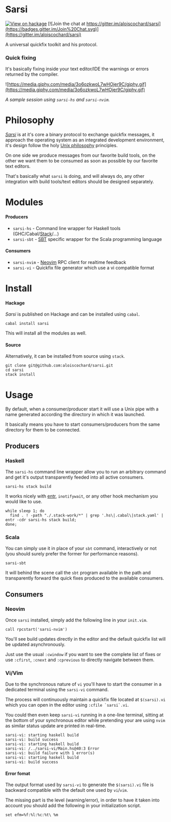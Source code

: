Sarsi
=====

[![View on hackage](https://img.shields.io/hackage/v/sarsi.svg)](http://hackage.haskell.org/package/sarsi)
[![Join the chat at https://gitter.im/aloiscochard/sarsi](https://badges.gitter.im/Join%20Chat.svg)](https://gitter.im/aloiscochard/sarsi)

A universal quickfix toolkit and his protocol.

### Quick fixing

It's basically fixing inside your text editor/IDE the warnings or errors returned by the compiler.

![https://media.giphy.com/media/3o6ozkwoL7wHOjer9C/giphy.gif](https://media.giphy.com/media/3o6ozkwoL7wHOjer9C/giphy.gif)

*A sample session using `sarsi-hs` and `sarsi-nvim`.*

# Philosophy

*[Sarsi](https://en.wiktionary.org/wiki/sarcio#Latin)* is at it's core a binary protocol to exchange quickfix messages, it approach the operating system as an integrated development environment, it's design follow the holy [Unix philosophy](https://en.wikipedia.org/wiki/Unix_philosophy) principles.

On one side we produce messages from our favorite build tools, on the other we want them to be consumed as soon as possible by our favorite text editors.

That's basically what `sarsi` is doing, and will always do, any other integration with  build tools/text editors should be designed separately.

# Modules

#### Producers

 - `sarsi-hs` - Command line wrapper for Haskell tools (GHC/Cabal/[Stack](http://haskellstack.org/)/...)
 - `sarsi-sbt` - [SBT](http://www.scala-sbt.org/) specific wrapper for the Scala programming language

#### Consumers

 - `sarsi-nvim` - [Neovim](https://neovim.io/) RPC client for realtime feedback
 - `sarsi-vi` - Quickfix file generator which use a vi compatible format

# Install

#### Hackage

*Sarsi* is published on Hackage and can be installed using `cabal`.

	cabal install sarsi

This will install all the modules as well.

#### Source

Alternatively, it can be installed from source using `stack`.
	
	git clone git@github.com:aloiscochard/sarsi.git
	cd sarsi
	stack install

# Usage

By default, when a consumer/producer start it will use a Unix pipe with a name generated according the directory in which it was launched.

It basically means you have to start consumers/producers from the same directory for them to be connected.

## Producers

### Haskell

The `sarsi-hs` command line wrapper allow you to run an arbitrary command and get it's output transparently feeded into all active consumers.

	sarsi-hs stack build

It works nicely with [entr](http://entrproject.org/), `inotifywait`, or any other hook mechanism you would like to use.

```
while sleep 1; do 
  find . ! -path "./.stack-work/*" | grep '.hs\|.cabal\|stack.yaml' | entr -cdr sarsi-hs stack build; 
done;
```

### Scala

You can simply use it in place of your `sbt` command, interactively or not (you should surely prefer the former for performance reasons).

	sarsi-sbt

It will behind the scene call the `sbt` program available in the path and transparently forward the quick fixes produced to the available consumers.

## Consumers


### Neovim

Once `sarsi` installed, simply add the following line in your `init.vim`.

	call rpcstart('sarsi-nvim') 

You'll see build updates directly in the editor and the default quickfix list will be updated asynchronously.

Just use the usual `:cwindow` if you want to see the complete list of fixes or use `:cfirst`, `:cnext` and `:cprevious` to directly navigate between them.

### Vi/Vim

Due to the synchronous nature of `vi` you'll have to start the consumer in a dedicated terminal using the `sarsi-vi` command.

The process will continuously maintain a quickfix file located at `$(sarsi).vi` which you can open in the editor using ```:cfile `sarsi`.vi```.

You could then even keep `sarsi-vi` running in a one-line terminal, sitting at the bottom of your synchronous editor while pretending your are using `nvim` as similar status update are printed in real-time.

```
sarsi-vi: starting haskell build
sarsi-vi: build success
sarsi-vi: starting haskell build
sarsi-vi: /../sarsi-vi/Main.hs@40:3 Error
sarsi-vi: build failure with 1 error(s)
sarsi-vi: starting haskell build
sarsi-vi: build success
```

#### Error fomat

The output format used by `sarsi-vi` to generate the  `$(sarsi).vi` file is backward compatible with the default one used by `vi`/`vim`.

The missing part is the level (warning/error), in order to have it taken into account you should add the following in your initialization script.

`set efm=%f:%l:%c:%t\ %m`
